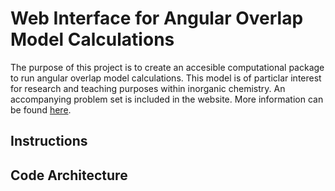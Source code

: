 # Web Interface for Angular Overlap Model Calculations
The purpose of this project is to create an accesible computational package to run angular overlap model calculations. This model is of particlar interest for research and teaching purposes within inorganic chemistry. An accompanying problem set is included in the website. More information can be found [here](https://github.com/jack-thomascolwell/senior-comps-paper).

## Instructions

## Code Architecture

